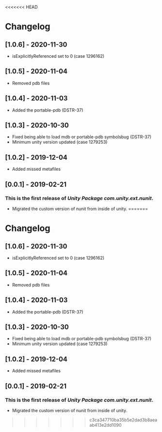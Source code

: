 <<<<<<< HEAD
# Changelog
## [1.0.6] - 2020-11-30
- isExplicitlyReferenced set to 0 (case 1296162)
## [1.0.5] - 2020-11-04
- Removed pdb files
  
## [1.0.4] - 2020-11-03
- Added the portable-pdb (DSTR-37)
  
## [1.0.3] - 2020-10-30
- Fixed being able to load mdb or portable-pdb symbolsbug (DSTR-37)
- Minimum unity version updated (case 1279253)

## [1.0.2] - 2019-12-04

- Added missed metafiles

## [0.0.1] - 2019-02-21

### This is the first release of *Unity Package com.unity.ext.nunit*.

- Migrated the custom version of nunit from inside of unity.
=======
# Changelog
## [1.0.6] - 2020-11-30
- isExplicitlyReferenced set to 0 (case 1296162)
## [1.0.5] - 2020-11-04
- Removed pdb files
  
## [1.0.4] - 2020-11-03
- Added the portable-pdb (DSTR-37)
  
## [1.0.3] - 2020-10-30
- Fixed being able to load mdb or portable-pdb symbolsbug (DSTR-37)
- Minimum unity version updated (case 1279253)

## [1.0.2] - 2019-12-04

- Added missed metafiles

## [0.0.1] - 2019-02-21

### This is the first release of *Unity Package com.unity.ext.nunit*.

- Migrated the custom version of nunit from inside of unity.
>>>>>>> c3ca347710ba35b5e2dad3b8aeaab413e2dd1090
